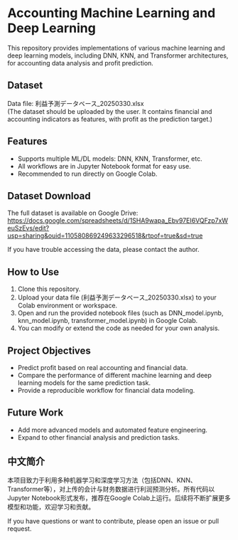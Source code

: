 # Accounting Machine Learning and Deep Learning

This repository provides implementations of various machine learning and deep learning models, including DNN, KNN, and Transformer architectures, for accounting data analysis and profit prediction.

## Dataset

Data file: 利益予測データベース_20250330.xlsx  
(The dataset should be uploaded by the user. It contains financial and accounting indicators as features, with profit as the prediction target.)

## Features

- Supports multiple ML/DL models: DNN, KNN, Transformer, etc.
- All workflows are in Jupyter Notebook format for easy use.
- Recommended to run directly on Google Colab.

## Dataset Download

The full dataset is available on Google Drive:
https://docs.google.com/spreadsheets/d/1SHA9wapa_Ebv97EI6VQFzp7xWeuSzEvs/edit?usp=sharing&ouid=110580869249633296518&rtpof=true&sd=true

If you have trouble accessing the data, please contact the author.

## How to Use

1. Clone this repository.
2. Upload your data file (利益予測データベース_20250330.xlsx) to your Colab environment or workspace. 
3. Open and run the provided notebook files (such as DNN_model.ipynb, knn_model.ipynb, transformer_model.ipynb) in Google Colab.
4. You can modify or extend the code as needed for your own analysis.

## Project Objectives

- Predict profit based on real accounting and financial data.
- Compare the performance of different machine learning and deep learning models for the same prediction task.
- Provide a reproducible workflow for financial data modeling.

## Future Work

- Add more advanced models and automated feature engineering.
- Expand to other financial analysis and prediction tasks.

## 中文简介

本项目致力于利用多种机器学习和深度学习方法（包括DNN、KNN、Transformer等），对上传的会计与财务数据进行利润预测分析。所有代码以Jupyter Notebook形式发布，推荐在Google Colab上运行。后续将不断扩展更多模型和功能，欢迎学习和贡献。

If you have questions or want to contribute, please open an issue or pull request.
